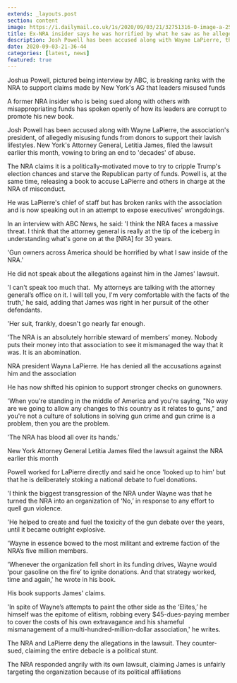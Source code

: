 ```yaml
---
extends: _layouts.post
section: content
image: https://i.dailymail.co.uk/1s/2020/09/03/21/32751316-0-image-a-25_1599164877741.jpg 
title: Ex-NRA insider says he was horrified by what he saw as he alleges misconduct 
description: Josh Powell has been accused along with Wayne LaPierre, the associations president, of allegedly misusing funds from donors to support their lavish lifestyles. 
date: 2020-09-03-21-36-44 
categories: [latest, news] 
featured: true 
--- 
```

Joshua Powell, pictured being interview by ABC, is breaking ranks with the NRA to support claims made by New York's AG that leaders misused funds 

A former NRA insider who is being sued along with others with misappropriating funds has spoken openly of how its leaders are corrupt to promote his new book. 

Josh Powell has been accused along with Wayne LaPierre, the association's president, of allegedly misusing funds from donors to support their lavish lifestyles. New York's Attorney General, Letitia James, filed the lawsuit earlier this month, vowing to bring an end to 'decades' of abuse. 

The NRA claims it is a politically-motivated move to try to cripple Trump's election chances and starve the Republican party of funds. Powell is, at the same time, releasing a book to accuse LaPierre and others in charge at the NRA of misconduct. 

He was LaPierre's chief of staff but has broken ranks with the association and is now speaking out in an attempt to expose executives' wrongdoings. 

In an interview with ABC News, he said: 'I think the NRA faces a massive threat. I think that the attorney general is really at the tip of the iceberg in understanding what's gone on at the [NRA] for 30 years. 

'Gun owners across America should be horrified by what I saw inside of the NRA.' 

He did not speak about the allegations against him in the James' lawsuit. 

'I can't speak too much that.  My attorneys are talking with the attorney general’s office on it. I will tell you, I'm very comfortable with the facts of the truth,' he said, adding that James was right in her pursuit of the other defendants. 

'Her suit, frankly, doesn't go nearly far enough. 

'The NRA is an absolutely horrible steward of members’ money. Nobody puts their money into that association to see it mismanaged the way that it was. It is an abomination.

NRA president Wayna LaPierre. He has denied all the accusations against him and the association

He has now shifted his opinion to support stronger checks on gunowners. 

'When you're standing in the middle of America and you're saying, "No way are we going to allow any changes to this country as it relates to guns," and you're not a culture of solutions in solving gun crime and gun crime is a problem, then you are the problem. 

'The NRA has blood all over its hands.'    

New York Attorney General Letitia James filed the lawsuit against the NRA earlier this month 

Powell worked for LaPierre directly and said he once 'looked up to him' but that he is deliberately stoking a national debate to fuel donations.  

'I think the biggest transgression of the NRA under Wayne was that he turned the NRA into an organization of ‘No,’ in response to any effort to quell gun violence.

'He helped to create and fuel the toxicity of the gun debate over the years, until it became outright explosive. 

'Wayne in essence bowed to the most militant and extreme faction of the NRA’s five million members. 

'Whenever the organization fell short in its funding drives, Wayne would ‘pour gasoline on the fire’ to ignite donations. And that strategy worked, time and again,' he wrote in his book. 

His book supports James' claims. 

'In spite of Wayne’s attempts to paint the other side as the ‘Elites,’ he himself was the epitome of elitism, robbing every $45-dues-paying member to cover the costs of his own extravagance and his shameful mismanagement of a multi-hundred-million-dollar association,' he writes. 

The NRA and LaPierre deny the allegations in the lawsuit. They counter-sued, claiming the entire debacle is a political stunt. 





The NRA responded angrily with its own lawsuit, claiming James is unfairly targeting the organization because of its political affiliations

